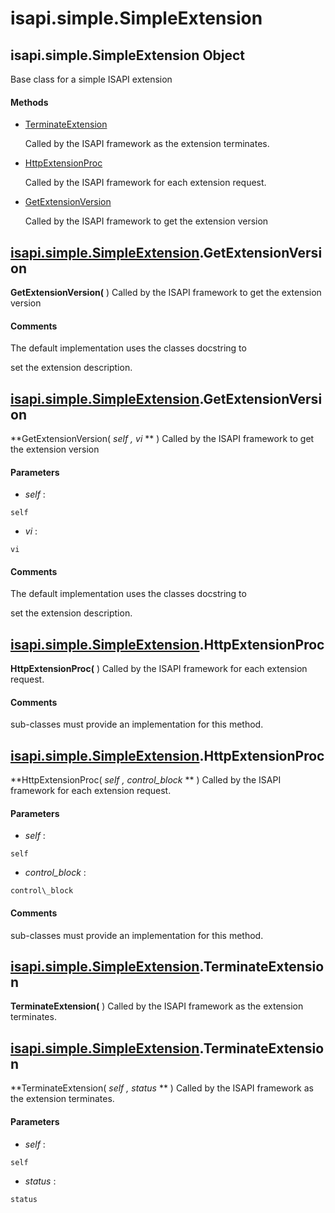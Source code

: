 # isapi.simple.SimpleExtension

## isapi\.simple\.SimpleExtension Object

Base class for a simple ISAPI extension

#### Methods


  - [TerminateExtension](isapi.simple.SimpleExtension.md#isapi.simple.simpleextensionterminateextension)

    Called by the ISAPI framework as the extension terminates\.&nbsp;

  - [HttpExtensionProc](isapi.simple.SimpleExtension.md#isapi.simple.simpleextensionhttpextensionproc)

    Called by the ISAPI framework for each extension request\.&nbsp;

  - [GetExtensionVersion](isapi.simple.SimpleExtension.md#isapi.simple.simpleextensiongetextensionversion)

    Called by the ISAPI framework to get the extension version&nbsp;

## [isapi\.simple\.SimpleExtension](#isapi.simple.simpleextension)\.GetExtensionVersion

 **GetExtensionVersion\(** \)
Called by the ISAPI framework to get the extension version

#### Comments
The default implementation uses the classes docstring to 

set the extension description\.

## [isapi\.simple\.SimpleExtension](#isapi.simple.simpleextension)\.GetExtensionVersion

 **GetExtensionVersion\( *self*  *, vi* ** \)
Called by the ISAPI framework to get the extension version

#### Parameters


  -  *self* :

    self

  -  *vi* :

    vi

#### Comments
The default implementation uses the classes docstring to 

set the extension description\.

## [isapi\.simple\.SimpleExtension](#isapi.simple.simpleextension)\.HttpExtensionProc

 **HttpExtensionProc\(** \)
Called by the ISAPI framework for each extension request\.

#### Comments
sub-classes must provide an implementation for this method\.

## [isapi\.simple\.SimpleExtension](#isapi.simple.simpleextension)\.HttpExtensionProc

 **HttpExtensionProc\( *self*  *, control\_block* ** \)
Called by the ISAPI framework for each extension request\.

#### Parameters


  -  *self* :

    self

  -  *control\_block* :

    control\_block

#### Comments
sub-classes must provide an implementation for this method\.

## [isapi\.simple\.SimpleExtension](#isapi.simple.simpleextension)\.TerminateExtension

 **TerminateExtension\(** \)
Called by the ISAPI framework as the extension terminates\.

## [isapi\.simple\.SimpleExtension](#isapi.simple.simpleextension)\.TerminateExtension

 **TerminateExtension\( *self*  *, status* ** \)
Called by the ISAPI framework as the extension terminates\.

#### Parameters


  -  *self* :

    self

  -  *status* :

    status